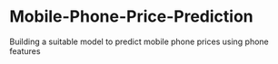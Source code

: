 # Mobile-Phone-Price-Prediction
Building a suitable model to predict mobile phone prices using phone features
